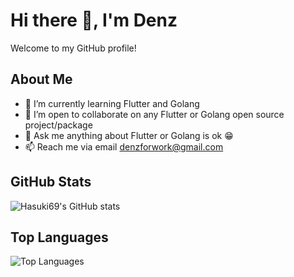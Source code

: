 # Hi there 👋, I'm Denz

Welcome to my GitHub profile!

## About Me

- 🌱 I’m currently learning Flutter and Golang
- 👯 I’m open to collaborate on any Flutter or Golang open source project/package
- 💬 Ask me anything about Flutter or Golang is ok 😁
- 📫 Reach me via email denzforwork@gmail.com

## GitHub Stats

![Hasuki69's GitHub stats](https://github-readme-stats.vercel.app/api?username=Hasuki69&show_icons=true&theme=radical)

## Top Languages

![Top Languages](https://github-readme-stats.vercel.app/api/top-langs/?username=Hasuki69&layout=compact&theme=radical)

